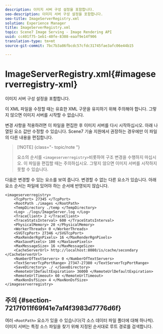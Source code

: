 ```yaml
---
description: 이미지 서버 구성 설정을 포함합니다.
seo-description: 이미지 서버 구성 설정을 포함합니다.
seo-title: ImageServerRegistry.xml
solution: Experience Manager
title: ImageServerRegistry.xml
topic: Scene7 Image Serving - Image Rendering API
uuid: cc401f75-1eb1-40fe-8308-eaaf9e14f906
translation-type: tm+mt
source-git-commit: 7bc7b3a86fbcdc57cfdc31745fae3afc06e44b15

---
```



# ImageServerRegistry.xml{#imageserverregistry-xml}

이미지 서버 구성 설정을 포함합니다.

이 XML 파일을 수정할 때는 유효한 XML 구문을 유지하기 위해 주의해야 합니다. 그렇지 않으면 이미지 서버를 시작할 수 없습니다.

변경 사항을 적용하려면 이 파일을 편집한 후 이미지 서버를 다시 시작하십시오. 아래 나열된 요소 값만 수정할 수 있습니다. Scene7 기술 지원에서 권장하는 경우에만 이 파일의 다른 내용을 편집합니다.

>[!NOTE] {class=&quot;- topic/note &quot;}
>
>요소의 순서를 `<imageserverregistry>`비롯하여 구조 변경을 수행하지 마십시오. 이 파일을 편집할 때는 주의하십시오. 그렇지 않으면 이미지 서버를 시작하지 못할 수 있습니다.

다음은 변경할 수 있는 요소를 보여 줍니다. 변경할 수 없는 다른 요소가 있습니다. 아래 요소 순서는 파일에 있어야 하는 순서에 반영되지 않습니다.

```
<imageserverregistry>
    <TcpPort> 27345 </TcpPort>    
    <RootPath ./images </RootPath>
    <TempDirectory ./temp </TempDirectory>
    <Log> ./logs/ImageServer.log </Log>
    <TraceClient> 2 </TraceClient>
    <TraceStatsInterval> 600 </TraceStatsInterval>
    <PhysicalMemory> 20 </PhysicalMemory>
    <WorkerThreads> 0 </WorkerThreads>
    <SVGTcpPort> 27346 </SVGTcpPort>
    <MaxRenderRgnPixels> 16 </MaxRenderRgnPixels>
    <MaxSavePixels> 100 </MaxSavePixels>
    <MaxMessageSize> 16 </MaxMessageSize>
    <CacheServerUrl> http://localhost:8080/is/cache/secondary </CacheServerUrl>
    <NumberOfTextServers> 0 </NumberOfTextServers>
    <TextServerTcpPortRange> 27347-27380 </TextServerTcpPortRange>
    <SaveDirectory> ./ </SaveDirectory>
    <RemoteUrlDefaultExpiration> 36000 </RemoteUrlDefaultExpiration>
    <RemoteUrlTimeout> 60 </RemoteUrlTimeout>
    <MaxNonDsfSize> 4 </MaxNonDsfSize>
</imageserverregistry>
```

## 주의 {#section-7217f011f69f41e7af4f3983d7776d6f}

여러 `<RootPath>` 요소가 있을 수 있습니다(각 소스 데이터 파일 폴더에 대해 하나씩). 이미지 서버는 특정 소스 파일을 찾기 위해 지정된 순서대로 루트 경로를 검색합니다.
